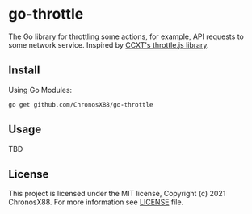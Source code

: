 # go-throttle

The Go library for throttling some actions, for example, API requests to some network service. Inspired by [CCXT's throttle.js library](https://github.com/ccxt/ccxt/blob/master/js/base/functions/throttle.js).

## Install

Using Go Modules:

```
go get github.com/ChronosX88/go-throttle
```

## Usage

TBD

## License

This project is licensed under the MIT license, Copyright (c) 2021 ChronosX88. For more information see [LICENSE](LICENSE) file.

